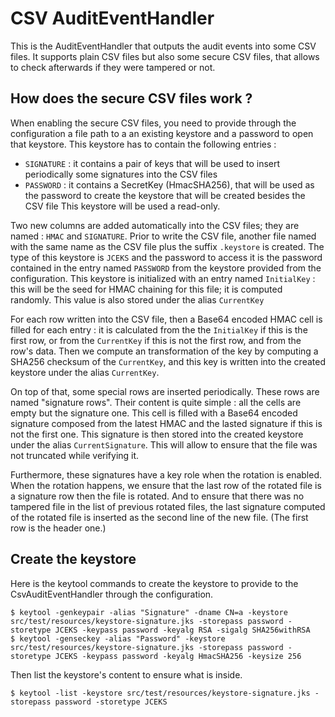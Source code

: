 CSV AuditEventHandler
=====================

This is the AuditEventHandler that outputs the audit events into some CSV files. It supports plain CSV files but also some secure CSV files, that allows to check afterwards if they were tampered or not.

## How does the secure CSV files work ?

When enabling the secure CSV files, you need to provide through the configuration a file path to a an existing keystore and a password to open that keystore. 
This keystore has to contain the following entries : 
* `SIGNATURE` : it contains a pair of keys that will be used to insert periodically some signatures into the CSV files
* `PASSWORD` : it contains a SecretKey (HmacSHA256), that will be used as the password to create the keystore that will be created besides the CSV file
This keystore will be used a read-only.

Two new columns are added automatically into the CSV files; they are named : `HMAC` and `SIGNATURE`.
Prior to write the CSV file, another file named with the same name as the CSV file plus the suffix `.keystore` is created. The type of this keystore is `JCEKS` and the password to access it is the password contained in the entry named `PASSWORD` from the keystore provided from the configuration.
This keystore is initialized with an entry named `InitialKey` : this will be the seed for HMAC chaining for this file; it is computed randomly. This value is also stored under the alias `CurrentKey`

For each row written into the CSV file, then a Base64 encoded HMAC cell is filled for each entry : it is calculated from the the `InitialKey` if this is the first row, or from the `CurrentKey` if this is not the first row, and from the row's data. 
Then we compute an transformation of the key by computing a SHA256 checksum of the `CurrentKey`, and this key is written into the created keystore under the alias `CurrentKey`. 

On top of that, some special rows are inserted periodically. These rows are named "signature rows". Their content is quite simple : all the cells are empty but the signature one. This cell is filled with a Base64 encoded signature composed from the latest HMAC and the lasted signature if this is not the first one. This signature is then stored into the created keystore under the alias `CurrentSignature`. This will allow to ensure that the file was not truncated while verifying it.

Furthermore, these signatures have a key role when the rotation is enabled. When the rotation happens, we ensure that the last row of the rotated file is a signature row then the file is rotated. And to ensure that there was no tampered file in the list of previous rotated files, the last signature computed of the rotated file is inserted as the second line of the new file. (The first row is the header one.)

## Create the keystore 

Here is the keytool commands to create the keystore to provide to the CsvAuditEventHandler through the configuration.

    $ keytool -genkeypair -alias "Signature" -dname CN=a -keystore src/test/resources/keystore-signature.jks -storepass password -storetype JCEKS -keypass password -keyalg RSA -sigalg SHA256withRSA
    $ keytool -genseckey -alias "Password" -keystore src/test/resources/keystore-signature.jks -storepass password -storetype JCEKS -keypass password -keyalg HmacSHA256 -keysize 256

Then list the keystore's content to ensure what is inside.

    $ keytool -list -keystore src/test/resources/keystore-signature.jks -storepass password -storetype JCEKS

